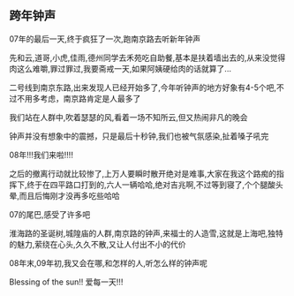 ## 跨年钟声 ##

07年的最后一天,终于疯狂了一次,跑南京路去听新年钟声
 
先和云,道哥,小虎,佳雨,德州同学去禾苑吃自助餐,基本是扶着墙出去的,从来没觉得肉这么难嚼,罪过罪过,我要斋戒一天,如果阿姨硬给肉的话就算了...
 
二号线到南京东路,出来发现人已经开始多了,今年听钟声的地方好象有4-5个吧,不过不用多考虑，南京路肯定是人最多了
 
我们站在人群中,吹着瑟瑟的风,看着一场不知所云,但又热闹非凡的晚会
 
钟声并没有想象中的震撼，只是最后十秒钟,我们也被气氛感染,扯着嗓子吼完
 
08年!!!我们来啦!!!!
 
之后的撤离行动就比较惨了,上万人要瞬时散开绝对是难事,大家在我这个路痴的指挥下,终于在四平路口打到的,六人一辆哈哈,绝对吉兆啊,不过等到寝了,个个腿酸头晕,而且后悔刚才没再多吃些哈哈
 
07的尾巴,感受了许多吧
 
淮海路的圣诞树,城隍庙的人群,南京路的钟声,来福士的人造雪,这就是上海吧,独特的魅力,萦绕在心头,久久不散,又让人付出不小的代价
 
08年末,09年初,我又会在哪,和怎样的人,听怎么样的钟声呢
 
Blessing of the sun!!   爱每一天!!!